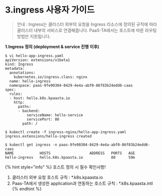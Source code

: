 # 3.ingress 사용자 가이드

> 안내 :  Ingress는 클러스터 외부의 요청을 Ingress 리소스에 정의된 규칙에 따라 클러스터 내부의 서비스로 연결해줍니다.  PaaS-TA에서는 호스트에 따른 라우팅 방법만 지원됩니다.

**1.Ingress 정의 \(deployment & service 진행 이후\)**

```
$ vi hello-app-ingress.yaml
apiVersion: extensions/v1beta1
kind: Ingress
metadata:
  annotations:
    kubernetes.io/ingress.class: nginx
  name: hello-ingress
  namespace: paas-9fe90304-8429-4e4a-abf0-86f83b24edd6-caas
spec:
  rules:
  - host: hello.k8s.kpaasta.io
    http:
      paths:
      - backend:
          serviceName: hello-service
          servicePort: 80
        path: / 

$ kubectl create -f ingress-nginx/hello-app-ingress.yaml 
ingress.extensions/hello-ingress created

$ kubectl get ingress -n paas-9fe90304-8429-4e4a-abf0-86f83b24edd6-caas
NAME            HOSTS                  ADDRESS   PORTS   AGE
hello-ingress   hello.k8s.kpaasta.io             80      59m
```

{% hint style="info" %}
 호스트 정의 시 필수 확인사항!

1. 클러스터 외부 요청 호스트 규칙 :  \*.k8s.kpaasta.io
2. Paas-TA에서 생성한 application과 연동하는 호스트 규칙 : \*.k8s.kpaasta.intl
{% endhint %}







